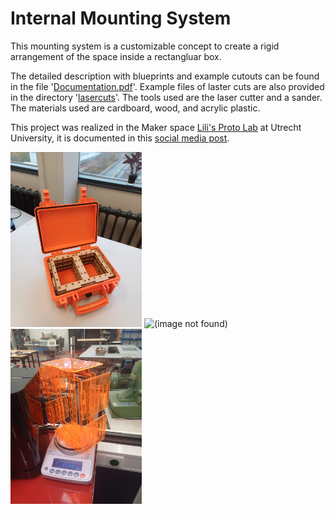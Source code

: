 # Internal Mounting System

This mounting system is a customizable concept to create a rigid arrangement of the space inside a rectangluar box.

The detailed description with blueprints and example cutouts can be found in the file '[Documentation.pdf](Documentation.pdf)'. Example files of laster cuts are also provided in the directory '[lasercuts](./lasercuts/)'. The tools used are the laser cutter and a sander. The materials used are cardboard, wood, and acrylic plastic.

This project was realized in the Maker space [Lili's Proto Lab](https://www.uu.nl/en/research/lilis-proto-lab) at Utrecht University, it is documented in this [social media post](https://www.instagram.com/lilisprotolab/p/DIN57aNspcx/?next=%2F&img_index=1).

<img src="images/stage1_1_wood_assembly.jpg" alt="(image not found)" height="280">
<img src="images/stage1_0_wood.jpg" alt="(image not found)" height="280">
<img src="images/stage2_1_acrylic_plastic.jpg" alt="(image not found)" height="280">
